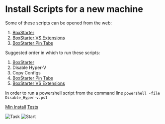 Install Scripts for a new machine
==============

Some of these scripts can be opened from the web:

1.  [BoxStarter](http://boxstarter.org/package/nr/url?https://raw.githubusercontent.com/jquintus/QuintusInstall/master/BoxStarter-Setup.ps1)
2.  [BoxStarter VS Extensions](http://boxstarter.org/package/nr/url?https://raw.githubusercontent.com/jquintus/QuintusInstall/master/BoxStarter-VS_Extensions.ps1)
3.  [BoxStarter Pin Tabs](http://boxstarter.org/package/nr/url?https://raw.githubusercontent.com/jquintus/QuintusInstall/master/BoxStarter-PinnedTabs.ps1)


Suggested order in which to run these scripts:

1. [BoxStarter](http://boxstarter.org/package/nr/url?https://raw.githubusercontent.com/jquintus/QuintusInstall/master/BoxStarter-Setup.ps1)
2. Disable Hyper-V
3. Copy Configs
5. [BoxStarter Pin Tabs](http://boxstarter.org/package/nr/url?https://raw.githubusercontent.com/jquintus/QuintusInstall/master/BoxStarter-PinnedTabs.ps1)
4. [BoxStarter VS Extensions](http://boxstarter.org/package/nr/url?https://raw.githubusercontent.com/jquintus/QuintusInstall/master/BoxStarter-VS_Extensions.ps1)



In order to run a powershell script from the command line `powershell -file Disable_Hyper-v.ps1`


[Min Install](http://boxstarter.org/package/nr/url?https://raw.githubusercontent.com/jquintus/QuintusInstall/master/BoxStarter-Min.ps1)
[Tests](http://boxstarter.org/package/nr/url?https://raw.githubusercontent.com/jquintus/QuintusInstall/master/tests.ps1)

![Task](https://raw.githubusercontent.com/jquintus/QuintusInstall/master/images/task.png)
![Start](https://raw.githubusercontent.com/jquintus/QuintusInstall/master/images/start.png)
